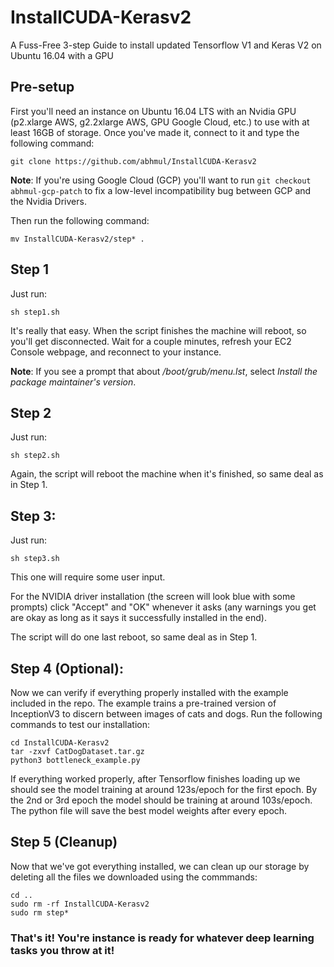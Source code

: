 # InstallCUDA-Kerasv2

 A Fuss-Free 3-step Guide to install updated Tensorflow V1 and Keras V2 on Ubuntu 16.04 with a GPU

## Pre-setup

First you'll need an instance on Ubuntu 16.04 LTS with an Nvidia GPU (p2.xlarge AWS, g2.2xlarge AWS, GPU Google Cloud, etc.) to use with at least 16GB of storage. Once you've made it, connect to it and type the following command:

```
git clone https://github.com/abhmul/InstallCUDA-Kerasv2
```
**Note**: If you're using Google Cloud (GCP) you'll want to run `git checkout abhmul-gcp-patch` to fix a low-level incompatibility bug between GCP and the Nvidia Drivers.

Then run the following command:

```
mv InstallCUDA-Kerasv2/step* .
```

## Step 1

Just run:

```
sh step1.sh
```

It's really that easy. When the script finishes the machine will reboot, so you'll get disconnected. Wait for a couple minutes, refresh your EC2 Console webpage, and reconnect to your instance.

**Note**: If you see a prompt that about */boot/grub/menu.lst*, select *Install the package maintainer's version*.

## Step 2

Just run:

```
sh step2.sh
```

Again, the script will reboot the machine when it's finished, so same deal as in Step 1.

## Step 3:

Just run:

```
sh step3.sh
```

This one will require some user input. 

For the NVIDIA driver installation (the screen will look blue with some prompts) click "Accept" and "OK" whenever it asks (any warnings you get are okay as long as it says it successfully installed in the end).
 
 The script will do one last reboot, so same deal as in Step 1.

## Step 4 (Optional):

Now we can verify if everything properly installed with the example included in the repo. The example trains a pre-trained version of InceptionV3 to discern between images of cats and dogs. Run the following commands to test our installation:

```
cd InstallCUDA-Kerasv2
tar -zxvf CatDogDataset.tar.gz
python3 bottleneck_example.py
```

If everything worked properly, after Tensorflow finishes loading up we should see the model training at around 123s/epoch for the first epoch. By the 2nd or 3rd epoch the model should be training at around 103s/epoch. The python file will save the best model weights after every epoch.

## Step 5 (Cleanup)

Now that we've got everything installed, we can clean up our storage by deleting all the files we downloaded using the commmands:

```
cd ..
sudo rm -rf InstallCUDA-Kerasv2
sudo rm step*
```

### That's it! You're instance is ready for whatever deep learning tasks you throw at it!
